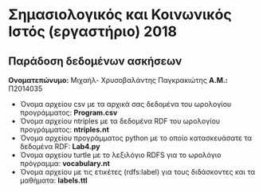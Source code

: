 # Σημασιολογικός και Κοινωνικός Ιστός (εργαστήριο) 2018
## Παράδοση δεδομένων ασκήσεων

**Ονοματεπώνυμο:** Μιχαήλ- Χρυσοβαλάντης Παγκρακιώτης
**Α.Μ.:** Π2014035

* Όνομα αρχείου csv με τα αρχικά σας δεδομένα του ωρολογίου προγράμματος: **Program.csv**
* Όνομα αρχείου ntriples με τα δεδομένα RDF του ωρολογίου προγράμματος: **ntriples.nt**
* Όνομα αρχείου προγράμματος python με το οποίο κατασκευάσατε τα δεδομένα RDF: **Lab4.py**
* Όνομα αρχείου turtle με το λεξιλόγιο RDFS για το ωρολόγιο πρόγραμμα: **vocabulary.nt**
* Όνομα αρχείου με τις ετικέτες (rdfs:label) για τους διδάσκοντες και τα μαθήματα: **labels.ttl**


